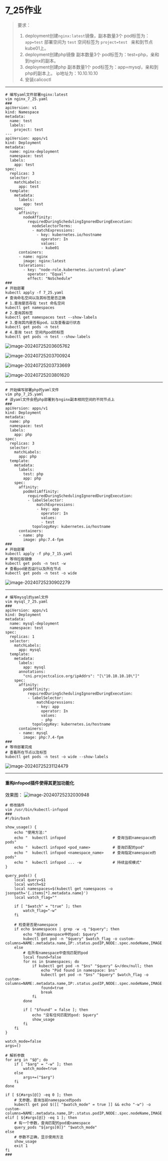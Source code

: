 # 7_25作业

> 要求：
>
> 1. deployment创建`nginx:latest`镜像，副本数量3个
>    pod标签为：`app=test`  部署空间为  `test`  空间标签为  `project=test ` 
>    亲和到节点kube01上。
> 2. deployment创建php镜像
>    副本数量3个
>    pod标签为：test=php，亲和到nginx的副本。
> 3. deployment创建php
>    副本数量1个
>    pod标签为：app=mysql，亲和到php的副本上。
>    ip地址为：10.10.10.10
> 4. 安装calicoctl

------

```shell
# 编写yaml文件部署nginx:latest
vim nginx_7_25.yaml
###
apiVersion: v1
kind: Namespace
metadata:
  name: test
  labels:
    project: test
---
apiVersion: apps/v1
kind: Deployment
metadata:
  name: nginx-deployment
  namespace: test
  labels:
    app: test
spec:
  replicas: 3
  selector:
    matchLabels:
      app: test
  template:
    metadata:
      labels:
        app: test
    spec:
      affinity:
        nodeAffinity:
          requiredDuringSchedulingIgnoredDuringExecution:
            nodeSelectorTerms:
            - matchExpressions:
              - key: kubernetes.io/hostname
                operator: In
                values:
                - kube01
      containers:
      - name: nginx
        image: nginx:latest
      tolerations:  
        - key: "node-role.kubernetes.io/control-plane"
          operator: "Equal"
          effect: "NoSchedule" 
###
# 开始部署
kubectl apply -f 7_25.yaml
# 查询命名空间以及其标签是否正确
# 1.查询是否存在 test 命名空间
kubectl get namespaces
# 2.查询其标签
kubectl get namespaces test --show-labels
# 3.查询其内是否有pod，以及查看运行状态
kubectl get pods -n test
# 4.查询 test 空间内pod的标签
kubectl get pods -n test --show-labels 
```

 ![image-20240725203605762](https://gitee.com/zhaojiedong/img/raw/master/image-20240725203605762.png "查询是否存在 test 命名空间")

 ![image-20240725203700924](https://gitee.com/zhaojiedong/img/raw/master/image-20240725203700924.png "查询其标签")

 ![image-20240725203733669](https://gitee.com/zhaojiedong/img/raw/master/image-20240725203733669.png "查询其内是否有pod，以及查看运行状态")

![image-20240725203801620](https://gitee.com/zhaojiedong/img/raw/master/image-20240725203801620.png "查询 test 空间内pod的标签")

------

```shell
# 开始编写部署php的yaml文件
vim php_7_25.yaml
# 该yaml文件会把php部署到与nginx副本相同空间的不同节点上
###
apiVersion: apps/v1
kind: Deployment
metadata:
  name: php
  namespace: test
  labels:
    app: php
spec:
  replicas: 3
  selector:
    matchLabels:
      app: php
  template:
    metadata:
      labels:
        test: php
        app: php
    spec:
      affinity:
        podAntiAffinity:
          requiredDuringSchedulingIgnoredDuringExecution:
          - labelSelector:
              matchExpressions:
              - key: app
                operator: In
                values:
                - test
            topologyKey: kubernetes.io/hostname
      containers:
      - name: php
        image: php:7.4-fpm
###
# 开始部署
kubectl apply -f php_7_15.yaml 
# 等待拉取镜像
kubectl get pods -n test -w
# 查看pod是否运行以及所在节点
kubectl get pods -n test -o wide
```

![image-20240725230902279](https://gitee.com/zhaojiedong/img/raw/master/image-20240725230902279.png "查看pod是否运行以及所在节点")

------

```shell
# 编写mysql的yaml文件
vim mysql_7_25.yaml
###
apiVersion: apps/v1
kind: Deployment
metadata:
  name: mysql-deployment
  namespace: test
spec:
  replicas: 1
  selector:
    matchLabels:
      app: mysql
  template:
    metadata:
      labels:
        app: mysql
      annotations:
        "cni.projectcalico.org/ipAddrs": "[\"10.10.10.10\"]"
    spec:
      affinity:
        podAffinity:
          requiredDuringSchedulingIgnoredDuringExecution:
          - labelSelector:
              matchExpressions:
              - key: app
                operator: In
                values:
                - php
            topologyKey: kubernetes.io/hostname
      containers:
      - name: mysql
        image: php:7.4-fpm
###
# 等待部署完成
# 查看所在节点以及标签
kubectl get pods -n test -o wide --show-labels
```

![image-20240725231124479](https://gitee.com/zhaojiedong/img/raw/master/image-20240725231124479.png '查看所在节点以及标签')

------

#### 重构infopod插件使得其更加功能化

效果图：
![image-20240725232030948](https://gitee.com/zhaojiedong/img/raw/master/image-20240725232030948.png '使用插件简单地查询pod以及namespace内的pod')

~~~shell
# 修改插件
vim /usr/bin/kubectl-infopod
###
#!/bin/bash

show_usage() {
    echo "使用方法:"
    echo "  kubectl infopod                     # 查询当前namespace的pods"
    echo "  kubectl infopod <pod_name>          # 查询匹配的pod"
    echo "  kubectl infopod <namespace_name>    # 查询指定namespace的pods"
    echo "  kubectl infopod ... -w              # 持续监视模式"
}

query_pods() {
    local query=$1
    local watch=$2
    local namespaces=$(kubectl get namespaces -o jsonpath='{.items[*].metadata.name}')
    local watch_flag=""
    
    if [ "$watch" = "true" ]; then
        watch_flag="-w"
    fi
    
    # 检查是否是namespace
    if echo $namespaces | grep -w -q "$query"; then
        echo "在该namespace中的pod: $query"
        kubectl get pod -n "$query" $watch_flag -o custom-columns=NAME:.metadata.name,IP:.status.podIP,NODE:.spec.nodeName,IMAGE:.spec.containers[0].image
    else
        # 在所有namespace中查找匹配的pod
        local found=false
        for ns in $namespaces; do
            if kubectl get pod -n "$ns" "$query" &>/dev/null; then
                echo "Pod found in namespace: $ns"
                kubectl get pod -n "$ns" "$query" $watch_flag -o custom-columns=NAME:.metadata.name,IP:.status.podIP,NODE:.spec.nodeName,IMAGE:.spec.containers[0].image
                found=true
                break
            fi
        done
        
        if [ "$found" = false ]; then
            echo "没有任何匹配的pod: $query"
            show_usage
        fi
    fi
}

watch_mode=false
args=()

# 解析参数
for arg in "$@"; do
    if [ "$arg" = "-w" ]; then
        watch_mode=true
    else
        args+=("$arg")
    fi
done

if [ ${#args[@]} -eq 0 ]; then
    # 无参数，查询当前namespace的pods
    kubectl get pod $([[ "$watch_mode" = true ]] && echo "-w") -o custom-columns=NAME:.metadata.name,IP:.status.podIP,NODE:.spec.nodeName,IMAGE:.spec.containers[0].image
elif [ ${#args[@]} -eq 1 ]; then
    # 有一个参数，查询匹配的pod或namespace
    query_pods "${args[0]}" "$watch_mode"
else
    # 参数不正确，显示使用方法
    show_usage
    exit 1
fi
###
~~~



